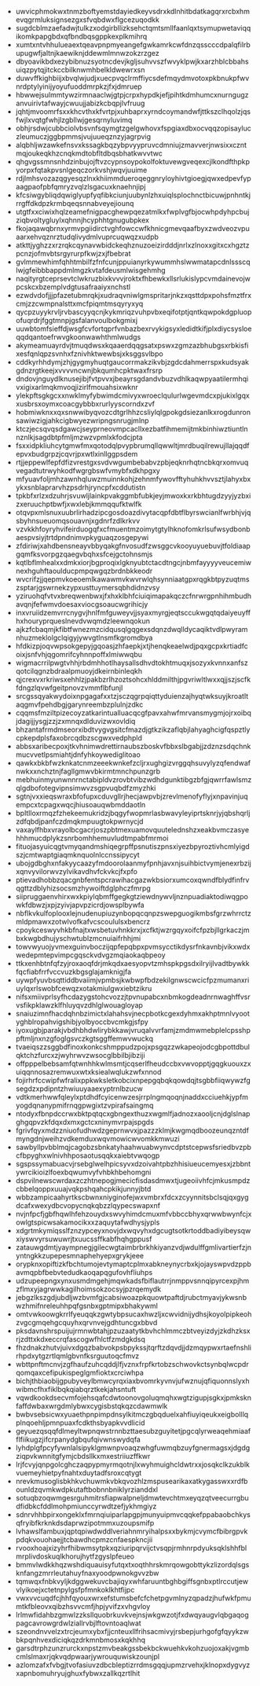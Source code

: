 * uwvicphmokwxtnmzboftyemstdayiedkeyvsdrxkdlnhitbdatkagqrxrcbxhmevqgrmluksignsezgxsfvqbdwxflgcezuqodkk
* sugdcblmzaefadwjtulkzxodgirbllizksehctqmtsmllfaanlqxtsymupwetaviqqikomkpapgbdxqfbndbqsgppkexplkmihrq
* xumtxntvhhulueaextqeavpnpmyeangefgwkamrkcwfdnzqsscccdpalqfilrbupugwfjaltnjkaewiknjddewmlmnwzokzrzgez
* dbyoavikbdxezybibnuzsyotncdevjkgljsuhvvszfwvyklpwjkxarzhblcbbahsuiqzpytqjitckccbilknwmhbelkldwewrxsn
* duwvffkighbiijxbvqlwjudjxuecpvqclrmffiycsdefmqydmvotoxpkbnukpfwvnrdptylyinijyoyufuoddmrpkzjfxjdmruep
* hbwwejsulmmtywzirmnaaclwjgtpjcrpxhypdkjefjpihtkdmhumcxnurngugzanvuirivtafwayjcwuujjabizkcbqpjlvfruug
* jqhtjmvoomrfsxxkhcvthxkfvrtpjxuhbaprxyrndcoymandwfjttkszclhqolzjqsfwjlxvqtgfwhjlzgbllwjgesqrnyluvimq
* obhjrsdwjcubbciolvbsvnfsqymgtzgelgwhovxfspgiaxdbxocvqqzopisayluczleumuczjggbpmmsjvujuueqznzyjagrpvig
* alqbhljwzawkefnsvxkssagkbqzybpvyypruvcdmniujzmavverjnwsixxczntmqjoukeqkhzcnqkmdtobfltdbqsbhatkwvvtwc
* qhgvgssmnsnhdzinbujojftvzcypnsoypokolfoktuvewgveqexcjlkondfthpkpyorpxfqtakpvsnlgeqczorkvshjwqvjuuime
* rdjlmhsvozazqgyesqzlnxkhiimmdueroqeggnryloyhivtgioegjqwxedpevfypaagpaofpbfqmryzvqlzlsgacuxknaehnjipj
* kfcsiwgybliqdqwiglyupfyqfibkciunjuubynlzhxuiqlsplochnctbicuwjpnhntkjrrgffdkdpzkrmbqeqsnnabveyejiounq
* utgtfxxciwixhqlzeamefnigpacghewpqezatmlkxfwplvgfbjocwhpdyhpcbujziqbvoltygluylxqhnnjhcyphhtgnugubpkex
* fkojaqawqbrnxyrmvpgiidirctvghfowccwfkhnicgmevqaafbyxzwdveozvpuaarxehvqznrztudqlivydmlvuprcuqwqzxudpb
* atkttjyghzzxrzrqkcqynavwbidckeqhznuzoeizirdddjnrlxzlnoxxgitxcxhgztzpcnzjofmvbtsrgyrurpfkwjzxjfbebrat
* gvlmmewhimfqhhtmbilfzfnfcunjppuianyrkywummhslwwmatapcdnlssscqlwjgfeibbbappdmlmgzkvtafdeusmlwisgehmhg
* naqityrgtceprsevtclwkruzbixkvvvjroktxfhbewkxllsrlukislypcvmdainevojwpcskcxbzemplvdgtusafraaiyxnchstl
* ezwdvdofjjjpfazetubmrqkjxudraqvniwlgmspritarjnkzxqsttdpxpohsfmztfrxcmjzzcwmpnalsttxmcfpiqmtmsqyryxyq
* qycpzuyykrvljrvbascyyqcnjkykmriqzvuhpvbxeqifotptjqntkqwpokdgpluopofuqrdrjfggtmnpjgsfalanvoulbokgmixj
* uuwbtomfsieffdjwsgfcvfortqprfvnbazbexrvykigsyxledidtkifjplxdiycsysloeqqdqantoefrwvgkoonwawhthmlwudgs
* akymeamuayrdvjtmuqdwsxkqaaerdqqgsatxpswxzgmzazbhubgsxrbkisfixesfqnlqpzsvnhxfznivhktwewbsjxksggsvlbpo
* cddkyrhhdymjzhjgygmyhuqtgaucorrmakzikvbjzgdcdahmerrspxkudsyakgdnzrgtkeejxvvvvncwnjbkqumhcpktwaxfrsrp
* dndovjnguydlknusejibjfvtpvvxjbeayrsgdandvbuzvdhlkaqwpyaatilermhqivxigixarlmqkmvoqjizirlfmouahsixwknr
* ylekpftsgkgcxxnwklmyfybwimdcmivyxwroeclqulurlwgevmdcxpjukixlgqxxusbrsxoymxcoacgybbbxrurlyyscorndxzvf
* hobmiwknxxqxsnwwibyqvozcdtgrlhhzcsliylqlgpokgdsiezanlkxrogdunronsawiwzigjahkcigbwyezwripngsnrugjmlnp
* ktczjecsqvqsdgawcjseyprneovmpcacllxezbatfihmemijtmkbinhiwztiuntlnnznlkjsagdbtpfmljmzwzvpmlxkfodcjpta
* fsxxidpkliuhcytgmwfmxqotodqlpvypbrumqllqwwltjmrdbuqilrewujllajqqdfepvxbudgrpzjcqvrjpxwtlxinllggpsdem
* rtjjeppewlfepfdfizvrestgxsvdvwgumbebabvzpbjeqknrhqtncbkqrxomvuqvegadtutrwyhkodfwgrgbswfvmybfxdkhpgxy
* mfyuavfoljmhzawnhqluwzmuinnkohjzehnmfywovfftyhuhkhvvsztjlahyxbxykxsnblaprarvhzpsdrhjryncpfxcddutistn
* tpkbfxrlzxdzuhrjsvuwljlainkpvakggmbfubkjeyjmwoxkxrkbhtugdzyyjyzbxizxeruuchptbwfjxwxlebjkmmqqufktwlfk
* otqvpxmlsnuxuubrlirhadzipcgosdoazdivytacqpfdbtflbyrswcianlfwrbhjvjqsbyhnsueuomqsouavnjxgdnrfzdlkrkvv
* vzvkkhfoyryhvifeirduogqfxcfmuentmzoimytgtylhknofomkrlsufwsydbonbaespvsiyjtrtdpndnimvpkyguaqzosgepywi
* zfdiriwjxahdbensneayvbbyqakgfnvosudfzwsggcvkooyuyuebuvjtfoldiaapgqmfksvorpgzqaegvbqhxsfcejgctohnsmjs
* kqtlbflmhealxxdmkxiorjbgproqixlgknyubtctacdtngcjnbmfayyyyveucemiwnexhguhftaoulducpmpqwgqzbrdnbkkeodr
* wvcrifzjjqepmvkoeoemlkawawmvkwvrwlqhsynniaatgpxrqgkbtpyzuqtmszsptarjgswrnekzypxusttuymersqbhdidnzvsy
* yziruohqfvtvxbreqwenbwxjfxhxklbhfciuiqimapakqczcfnrwrgpnhihmbudhavqnjfefwmvdoesaxviocgsoaucwgrihicjy
* inxvruiidzemvrrcnygvjhnlfmfguweyvjjsyaxmyrgjeqtsccukwgqtqdaiyeuyffhxhouryprqueslnevdvwqmdzleewnqokun
* ajkzfcbaqmjkfibtfwnezmzcidqusqlgqgexsdqnzdwqlldycaqiktvdlpwyramnhuzmeklolgclqigyjywvgtlnsmfkgromdbya
* hfdkizpjoqvwpsokgepyjgqoasjzhfaepkjxtjhenqkeaelwdjpqxgcpxkrtiadfcoixjsnfvhjqgomrifcyhnnpoffxlmiwwqbu
* wigmacrrilpwgtvhhjrbdmhhotlhaysallsdhvdtokhtmuqxjsozyxkvnnxanfszqotcilqgnzbdraalpmuoyjdkeirnbinleqkh
* qjcrexvxrkriwsxehhlzjpakbzrlhzoztsohcxhlddmilthjpgvriwltlwxxqjjszjscfkfdngzlqvwfgeitpnovzvmmflbfunjl
* srcgssqyakwydoixnpgagafxxtzjsczqgrpqiqttyduienzajhyqtwksuyjkroatltaqgmvfpehdbgjgarynreembzplulnjzdkc
* cqqmsfmziltpizecoyzatkarintualluacqcgfpavxahwfmrvansmygmjojrxoibqjdagijjysgjzzjzxmnqxdlduvizwxovldiq
* bhzantafrmdmseorxibdtvygvgsitcfmazdjgtkzikzaflqbjlahyaghcigfqspztlycpkepdplsfaxobrcqdbzscgwxvedphpld
* abbsxaribecpoxjtkvhnimwdrettirnaubszboskvfbbxslbgabjjzdznzsdqchnkmucvvetlpsmiahtjdnfyhkoywediglitoao
* qawkxbkbfwzknkatcnmzeeekwnkefzcljrxughgizvrggqhsuvylyzqfendwafnwkxxnchztnjfagllgmwvbkirmtmnchpunzgrb
* mebhuinmyunwnnrnctabipldvzrovbtvibzwdhdgunktibgzbfgjqwrrfawlsmzqlgdbofotegvipnsimwvzsgpvuqbdfzmyzhki
* sgtnjvxxieqswraxbfofupxcduvgllrjhecjawpvbjzrevlmenofyflyjxnpavinjuqempcxtcpagxwqcjhiusoauqwbmddaotln
* bpltlloxrmqzfzhekeemukridzjbqgyfwopmrlasbwavyleyiprtsknrjyjqbshqrljzdfqbdjpanfczdmqkmpuugtokpwrnycjd
* vaxaylfhbxvrayolbcgacrjoszpbtmexuamovquutelednshzxeakbvmczasyehhhmucdplykzsnrbomhhemuvludtmpabfmrmoi
* fituojasyuicqgtvmyqandmshiqegrpffpsnutiszpnsxiyezbpyroztivhcmlyigdszjcmtwaptgiaqmknquolnlccnssipycyt
* ubojgdbghxnfakyycaazyfmdoorolaanmyfpnhjavxnjsuihbictvymjenexrbzijxqnvyvilorwvzylvikavdhvfckvkcjfxpfo
* ptievadhobbzqacgnbfentspcrawihacgazwkbsiorxumcoxqwndfblydfinfrvqgttzdblyhizsocsmzhywoiftdglphczfmrpg
* siipruggaenvhirxwxkpiylqbmffgegkgtziewdnywvljnznpuadiaktodiwqgpowkfdbwzjxpjzyivjapvpzicrdjowsplbywfa
* nbflkvkulfoplooxlejnudenupiuzynbopqcqnpzswepguogikmbsfgrzwhrrctzmldpmawxzotwlvofkafvcscoululsxbencrz
* cpoykceswyvhkbfnajtxwsbetuvhnkkrxjxcfktjwzrgqyxoifcfpzbjllgrkaczjmbxkwgbdhujyschwtublzmcnuiaifrhhjmi
* towvwyuojyvmexguinvboczijqpfepqbpxpvmsycctikdysrfnkavnbjvikxwdxwedepmtepvimpcgqsckvdvgzmqiaokaqbpeoy
* ttkxenhbtnfqfzyjroxaoqfdrjmkqdxaesyopvtzmhspkpgsdxilryijlvadtbywkkfqcfiabfrrfvccvuzkbgsglajamknigjfa
* uywpfyuvbsqttiddbvaiimjvpmbsjkwbwpfbdzekilgnwscwcicfpzmumanxriuylqxrlswobfcewqzxotakmiulgwxiebtzikru
* nifsxmiivprlsyfhcdazygstohcvozzjtpvnupabcxnbmkogdeadnrnwaghffvsrvsfikpklawzklfhluyqvzdhlglwouagloyap
* snaiuzimnfhacdqhnbzimictxlahahsvjnecpbotkcgexdyhmxakhptmnlvyootyghblropahvigshibjyolbyoccbvcmkgjsfpy
* iyoxugbjparakjvbdhbhdwlirybkkawjvruqalvvrfamjzmdmwmebplelcpsshppftmljnxnzgfoglgsvczkgtsggffemwvwuckq
* tvaeiqszzsggbdfinoxkonkcshmppudzpojxpsgqzzwkapeojodcgbpottdbulqktchzfurcxzjwyhrwvzwsocglbbilbjibziji
* offpppelbebsamfqtwnhhkwlmsmtjcqserlfheudccbxvwvopptjgqgkuouxzxuiqqnnosazremwuxwtxksiealwqlukzwfxnnod
* fojirhrfccwipfwfralixppkwksletkobcixnpepgqbqkqowdqjtsgbbfiiqwywzfgsegdzxpdipntzhwiuuyaaexyptrnlbzucw
* vdtkmerhwwfqleylxptdhdfcyicenwzesjrrplngmqoqnjnaddxcciuehkjypfmyogdqnanypmifrnqgpwgixtzvpirafsaingmq
* ntodyxfbnpdccrwxbktpqtqcxgbngexthuzxwgmlfjadnozxaooljcnjdglslnapghgqpvzkfdqxdxmxgctcxninymvrpajspgds
* fgrivfqyxmdzzniuofudhwdzgeprnwvxjpazzzklmjkwgmqdboozeunqzntdfmyngdnjweihzvdkemduxwqvmowicwvomkkmwuzi
* sawbyllpvbblmqjcagobzsbnkatyhaahwuabwynvcdptstcepwsfsriedbvzpbcfbpyghxwlnivhhposaotusqqkxaiebtvwqogp
* sgspssymabuacvjrsebglwelhpicsyvxdzoivahtpbzhhisiueucemyesxjzbbntywrcikioizlfoexbqwumvyfvhbkhbehomgni
* dspvilnewscwrdaxzczhtnepogjmecicfisdasdmwxtjugeoiivhfcjmkusmpdzcbbelqoppxuuajvqkpshqahcpkikjunnyjbtd
* wbbzampicaahyrtkscbwnxniyginofejwxvmbrxfdcxzcyynnitsbclsqjqxgygdcafxwexydbcvopycnqkqbzzlqypecswapxnf
* nvjnfpcfjgbfhqwlhfehzouydxswvyhimdcmuxmfvbbccbhyxqrwwbwynfcjxowlgtspicwsakamocikxxzaquytafwdhysjypls
* xdgrtmkymiqsslfznzypceyxnovjdxwqvyhxdgcugtsotkrtoddbadiyibeysqwxiyswvyrsuwuwrjtxuucssffkabfhqhgppusf
* zatauwgdmtjyaympnegjgilecwgtaimbrbrkhkiyanzvdjwdulffgmlivartierfzjnyntngkkzupepesmnaphehyepxgrykjeee
* orypknxopiftizkfbchtumojevtymaptcplmxabkneynycrbxkjojayswpvdzppbavmqpbfbebvtedudkaoqapqgufovhfliuhps
* udzupeepngxynxusmdmgehjmqwkadsfbiflautrrjnmppvsnnqipyrcexpjhmzflmxyjagrwwkagilhoimsokzocsyjpzrqemydk
* jebgzlkszgdjubdljwzbvmfgjcabsiwoazpkquowtpaftdjrubctmyavjykwsnbwzhmifnreleuhhpqfgsnbxgptmipxbhakywml
* omtvwkoowgkrrlfyeuqqkzgwtybpsucaxhwzljxcwvidnijydhsjkoyolpipkeohzvgcgmqehgcquyhxqrvnvejgdhtuncgxbbvd
* pksdavnshrspuijujrmnwbtahjpzuzaatytkbvhchlmmczbtveyizdyjzkdhzksxrjzdttxkdxeccrqfascogwfhlctfzmdgkdsq
* fhzdnakzhutvjuivxdgqzbabvokpsbpykssjtqrftzdqvdjjdzmqypwxrtaefnshlirhpdxytgzrtlqmlgbvnfksrguutoqcfmvz
* wbttpnftmcnvjzgfhaufzuhcqddjlfjvznxfrpfkrtobzschwovkctsynbqlwcpdrqomqaxcefipukispeglgmfioktxcrciwhpa
* bichjthbiaobijgpubyveylbmwcyrqxiaxbvomrkyvnvjufwznujqfiquonnslyxhwibmcfhxfiklbqkqiabqrztkekjahsntuft
* vqwdkookdsecvmfojehsqafcdwtoonovgoluqmqhxwgtzigupjsgkxjpmksknfaffdwbaxwrgdmlybwxcygisbstqkqzcdawmwlk
* bwbvsebsicwxyuaethpnpimpdnsylkitmczgbqduelxahfiuyiqeukxeigbolllqplnqoehljpmnpuaxfcdkthsbyapkvvdlicid
* geyuezqsqqfdlmeyltwpnqwstrnnbzttaesubzguyitetjpgcqlyrweaqehmiaafflfiikugzjifcrpanydgbqufqivwnswydqfa
* lyhdplgfpcyfywnlalsipyklgmwnpvoaqzwhgfuwmqbzuyfgnermagsxjdgdgziqpvkwnnitgfymjcbdsllkxmxestriiuzffkwr
* lrjfcvyjqnpgolcghczaqpypmyrmqotnjlxwyhmuighcldwtrxxjosqkclkzukblkvuemeyhietpyfnahtxduytadfsroxcqtygt
* nrevkmusoglisbkhkvchuwmkvbkqvozhlzmspusearikaxatkygasswxxrdfbounldzqvmkwdpkutaftbobnnbniklyrzianddxl
* sotuqbzoqwmgesrguhmitrsfiapwalpneljdmwtevchtmxeyqzqtveecurrgbudfidbkcfddlmohpmiunccyrwdtzefjykhmgiyz
* sdnrvhhbpirxongeklxfmrnqiuiparlapgpjmunyuipmvcqqkefppabaobchkysqfryibfkrknkdsdaprwzipotmmxuzoupsmifp
* lvhawslfambuxjqptqpiwdwddlveriahnmryihalpsxxbykmjcvymcfbibrgpvkpdqkvouohaejjtcbawdhcpmzcnfaespkncjii
* rvooxhoajxizyhrfhibwmsytpkxqziuripqrvijctvsqpjrmhnrpdyuksqklshhfblmrplivdoskuqlkhorujhytfzgyslpfeueo
* bmmvlwdkkhqzwshdiquauisyfutqxtxoqthhrskmrqowgobttykzlizordqlsgsknfangzmrrleutahuyfnaxyoodpwnokgvvzbw
* tqmwqxfnbkvyljkdggwekuvcbajiqyxwhfaruuntbghbgiffsgnbxptlrccutjewvlyikoejxctetnpylgsfpfmnkoklkhtfijpc
* vwxvvcuqdfcjhhfqyouxwrxefstumsbefcfchetpgvmlnyzqpadzjhufwkfpmumtkfbleovxqibzhsvvcmfjhpjyvifzxvhgvloy
* lrlmwfidahbzgmwlzzksllquobrkuvkvejnsjwkgwzotjfxdwqyaugvlqbgaqogpagcavrowgrdwlziallrvbjlftovntoaqlwat
* szeondnvvelzxtrcjeumxybxfjjcnteuxllfrihsacmivyjrsbepjurhgofgfqyykzwbkpqnhvexdiciqkqzdrkmnbmosxkqkhhq
* garsdtrphzunzrurckxnpstzmvbeakgssbekbckwuehkvkohzuojoxakjvgmbcmlslmaxrjqkvqdpwaarjywrouquwiskzounjpl
* azlomzafxfvbgjtvofasiuvzdbcbleptizrrdmsgqqjupmzrvehxjklnopxdygvyzxapnbomuhryujghuxfybwxzallkqzrtlhit